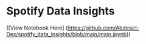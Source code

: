 # Spotify Data Insights
([View Notebook Here] (https://github.com/Abstract-Dex/spotify_data_insights/blob/main/main.ipynb))
